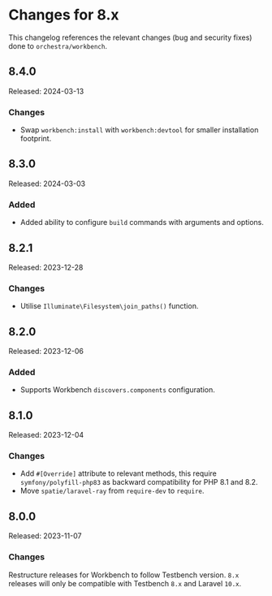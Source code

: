 # Changes for 8.x

This changelog references the relevant changes (bug and security fixes) done to `orchestra/workbench`.

## 8.4.0

Released: 2024-03-13

### Changes

* Swap `workbench:install` with `workbench:devtool` for smaller installation footprint.

## 8.3.0

Released: 2024-03-03

### Added

* Added ability to configure `build` commands with arguments and options.

## 8.2.1

Released: 2023-12-28

### Changes

* Utilise `Illuminate\Filesystem\join_paths()` function.

## 8.2.0

Released: 2023-12-06

### Added

* Supports Workbench `discovers.components` configuration.

## 8.1.0

Released: 2023-12-04

### Changes

* Add `#[Override]` attribute to relevant methods, this require `symfony/polyfill-php83` as backward compatibility for PHP 8.1 and 8.2.
* Move `spatie/laravel-ray` from `require-dev` to `require`.

## 8.0.0

Released: 2023-11-07

### Changes

Restructure releases for Workbench to follow Testbench version. `8.x` releases will only be compatible with Testbench `8.x` and Laravel `10.x`.
